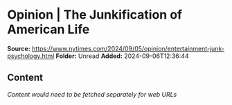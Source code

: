 # Opinion | The Junkification of American Life

**Source:** https://www.nytimes.com/2024/09/05/opinion/entertainment-junk-psychology.html
**Folder:** Unread
**Added:** 2024-09-06T12:36:44




## Content
*Content would need to be fetched separately for web URLs*
